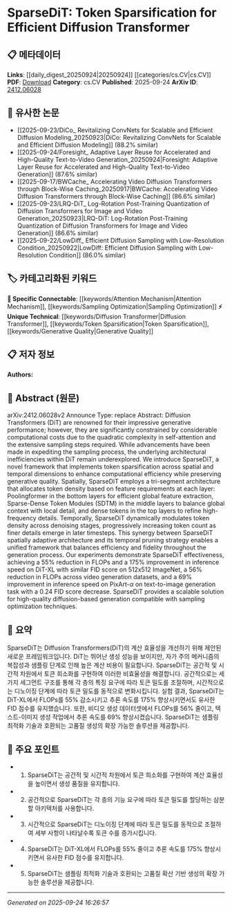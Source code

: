 <!-- KEYWORD_LINKING_METADATA:
{
  "processed_timestamp": "2025-09-24T16:26:57.274162",
  "vocabulary_version": "1.0",
  "selected_keywords": [
    "Diffusion Transformer",
    "Token Sparsification",
    "Attention Mechanism",
    "Generative Quality",
    "Sampling Optimization"
  ],
  "rejected_keywords": [],
  "similarity_scores": {
    "Diffusion Transformer": 0.8,
    "Token Sparsification": 0.78,
    "Attention Mechanism": 0.82,
    "Generative Quality": 0.7,
    "Sampling Optimization": 0.77
  },
  "extraction_method": "AI_prompt_based",
  "budget_applied": true,
  "candidates_json": {
    "candidates": [
      {
        "surface": "Diffusion Transformers",
        "canonical": "Diffusion Transformer",
        "aliases": [
          "DiT"
        ],
        "category": "unique_technical",
        "rationale": "This is a specific architecture discussed in the paper, crucial for understanding the context of SparseDiT.",
        "novelty_score": 0.85,
        "connectivity_score": 0.7,
        "specificity_score": 0.9,
        "link_intent_score": 0.8
      },
      {
        "surface": "Token Sparsification",
        "canonical": "Token Sparsification",
        "aliases": [
          "Sparse Tokens"
        ],
        "category": "unique_technical",
        "rationale": "A novel technique introduced in the paper to improve computational efficiency in transformers.",
        "novelty_score": 0.88,
        "connectivity_score": 0.65,
        "specificity_score": 0.85,
        "link_intent_score": 0.78
      },
      {
        "surface": "Attention Mechanism",
        "canonical": "Attention Mechanism",
        "aliases": [
          "Self-Attention"
        ],
        "category": "specific_connectable",
        "rationale": "A fundamental component in transformers, relevant for understanding architectural inefficiencies.",
        "novelty_score": 0.4,
        "connectivity_score": 0.9,
        "specificity_score": 0.7,
        "link_intent_score": 0.82
      },
      {
        "surface": "Generative Quality",
        "canonical": "Generative Quality",
        "aliases": [
          "Generative Performance"
        ],
        "category": "unique_technical",
        "rationale": "Key aspect of the paper's focus on maintaining quality while improving efficiency.",
        "novelty_score": 0.65,
        "connectivity_score": 0.6,
        "specificity_score": 0.75,
        "link_intent_score": 0.7
      },
      {
        "surface": "Sampling Optimization",
        "canonical": "Sampling Optimization",
        "aliases": [
          "Sampling Efficiency"
        ],
        "category": "specific_connectable",
        "rationale": "Important for linking to broader discussions on improving inference speed in generative models.",
        "novelty_score": 0.55,
        "connectivity_score": 0.75,
        "specificity_score": 0.65,
        "link_intent_score": 0.77
      }
    ],
    "ban_list_suggestions": [
      "method",
      "experiment",
      "performance"
    ]
  },
  "decisions": [
    {
      "candidate_surface": "Diffusion Transformers",
      "resolved_canonical": "Diffusion Transformer",
      "decision": "linked",
      "scores": {
        "novelty": 0.85,
        "connectivity": 0.7,
        "specificity": 0.9,
        "link_intent": 0.8
      }
    },
    {
      "candidate_surface": "Token Sparsification",
      "resolved_canonical": "Token Sparsification",
      "decision": "linked",
      "scores": {
        "novelty": 0.88,
        "connectivity": 0.65,
        "specificity": 0.85,
        "link_intent": 0.78
      }
    },
    {
      "candidate_surface": "Attention Mechanism",
      "resolved_canonical": "Attention Mechanism",
      "decision": "linked",
      "scores": {
        "novelty": 0.4,
        "connectivity": 0.9,
        "specificity": 0.7,
        "link_intent": 0.82
      }
    },
    {
      "candidate_surface": "Generative Quality",
      "resolved_canonical": "Generative Quality",
      "decision": "linked",
      "scores": {
        "novelty": 0.65,
        "connectivity": 0.6,
        "specificity": 0.75,
        "link_intent": 0.7
      }
    },
    {
      "candidate_surface": "Sampling Optimization",
      "resolved_canonical": "Sampling Optimization",
      "decision": "linked",
      "scores": {
        "novelty": 0.55,
        "connectivity": 0.75,
        "specificity": 0.65,
        "link_intent": 0.77
      }
    }
  ]
}
-->

# SparseDiT: Token Sparsification for Efficient Diffusion Transformer

## 📋 메타데이터

**Links**: [[daily_digest_20250924|20250924]] [[categories/cs.CV|cs.CV]]
**PDF**: [Download](https://arxiv.org/pdf/2412.06028.pdf)
**Category**: cs.CV
**Published**: 2025-09-24
**ArXiv ID**: [2412.06028](https://arxiv.org/abs/2412.06028)

## 🔗 유사한 논문
- [[2025-09-23/DiCo_ Revitalizing ConvNets for Scalable and Efficient Diffusion Modeling_20250923|DiCo: Revitalizing ConvNets for Scalable and Efficient Diffusion Modeling]] (88.2% similar)
- [[2025-09-24/Foresight_ Adaptive Layer Reuse for Accelerated and High-Quality Text-to-Video Generation_20250924|Foresight: Adaptive Layer Reuse for Accelerated and High-Quality Text-to-Video Generation]] (87.6% similar)
- [[2025-09-17/BWCache_ Accelerating Video Diffusion Transformers through Block-Wise Caching_20250917|BWCache: Accelerating Video Diffusion Transformers through Block-Wise Caching]] (86.6% similar)
- [[2025-09-23/LRQ-DiT_ Log-Rotation Post-Training Quantization of Diffusion Transformers for Image and Video Generation_20250923|LRQ-DiT: Log-Rotation Post-Training Quantization of Diffusion Transformers for Image and Video Generation]] (86.6% similar)
- [[2025-09-22/LowDiff_ Efficient Diffusion Sampling with Low-Resolution Condition_20250922|LowDiff: Efficient Diffusion Sampling with Low-Resolution Condition]] (86.0% similar)

## 🏷️ 카테고리화된 키워드
**🔗 Specific Connectable**: [[keywords/Attention Mechanism|Attention Mechanism]], [[keywords/Sampling Optimization|Sampling Optimization]]
**⚡ Unique Technical**: [[keywords/Diffusion Transformer|Diffusion Transformer]], [[keywords/Token Sparsification|Token Sparsification]], [[keywords/Generative Quality|Generative Quality]]

## 📋 저자 정보

**Authors:** 

## 📄 Abstract (원문)

arXiv:2412.06028v2 Announce Type: replace 
Abstract: Diffusion Transformers (DiT) are renowned for their impressive generative performance; however, they are significantly constrained by considerable computational costs due to the quadratic complexity in self-attention and the extensive sampling steps required. While advancements have been made in expediting the sampling process, the underlying architectural inefficiencies within DiT remain underexplored. We introduce SparseDiT, a novel framework that implements token sparsification across spatial and temporal dimensions to enhance computational efficiency while preserving generative quality. Spatially, SparseDiT employs a tri-segment architecture that allocates token density based on feature requirements at each layer: Poolingformer in the bottom layers for efficient global feature extraction, Sparse-Dense Token Modules (SDTM) in the middle layers to balance global context with local detail, and dense tokens in the top layers to refine high-frequency details. Temporally, SparseDiT dynamically modulates token density across denoising stages, progressively increasing token count as finer details emerge in later timesteps. This synergy between SparseDiT spatially adaptive architecture and its temporal pruning strategy enables a unified framework that balances efficiency and fidelity throughout the generation process. Our experiments demonstrate SparseDiT effectiveness, achieving a 55% reduction in FLOPs and a 175% improvement in inference speed on DiT-XL with similar FID score on 512x512 ImageNet, a 56% reduction in FLOPs across video generation datasets, and a 69% improvement in inference speed on PixArt-$\alpha$ on text-to-image generation task with a 0.24 FID score decrease. SparseDiT provides a scalable solution for high-quality diffusion-based generation compatible with sampling optimization techniques.

## 📝 요약

SparseDiT는 Diffusion Transformers(DiT)의 계산 효율성을 개선하기 위해 제안된 새로운 프레임워크입니다. DiT는 뛰어난 생성 성능을 보이지만, 자가 주의 메커니즘의 복잡성과 샘플링 단계로 인해 높은 계산 비용이 필요합니다. SparseDiT는 공간적 및 시간적 차원에서 토큰 희소화를 구현하여 이러한 비효율성을 해결합니다. 공간적으로는 세 가지 세그먼트 구조를 통해 각 층의 특징 요구에 따라 토큰 밀도를 조절하며, 시간적으로는 디노이징 단계에 따라 토큰 밀도를 동적으로 변화시킵니다. 실험 결과, SparseDiT는 DiT-XL에서 FLOPs를 55% 감소시키고 추론 속도를 175% 향상시키면서도 유사한 FID 점수를 유지했습니다. 또한, 비디오 생성 데이터셋에서 FLOPs를 56% 줄이고, 텍스트-이미지 생성 작업에서 추론 속도를 69% 향상시켰습니다. SparseDiT는 샘플링 최적화 기술과 호환되는 고품질 생성의 확장 가능한 솔루션을 제공합니다.

## 🎯 주요 포인트

- 1. SparseDiT는 공간적 및 시간적 차원에서 토큰 희소화를 구현하여 계산 효율성을 높이면서 생성 품질을 유지합니다.
- 2. 공간적으로 SparseDiT는 각 층의 기능 요구에 따라 토큰 밀도를 할당하는 삼분할 아키텍처를 사용합니다.
- 3. 시간적으로 SparseDiT는 디노이징 단계에 따라 토큰 밀도를 동적으로 조절하여 세부 사항이 나타날수록 토큰 수를 증가시킵니다.
- 4. SparseDiT는 DiT-XL에서 FLOPs를 55% 줄이고 추론 속도를 175% 향상시키면서 유사한 FID 점수를 유지합니다.
- 5. SparseDiT는 샘플링 최적화 기술과 호환되는 고품질 확산 기반 생성의 확장 가능한 솔루션을 제공합니다.


---

*Generated on 2025-09-24 16:26:57*